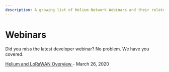 ```yaml
---
description: A growing list of Helium Network Webinars and their related resources.
---
```


# Webinars

Did you miss the latest developer webinar? No problem. We have you covered.



[Helium and LoRaWAN Overview ](03-26-2020-webinar.md)- March 26, 2020

